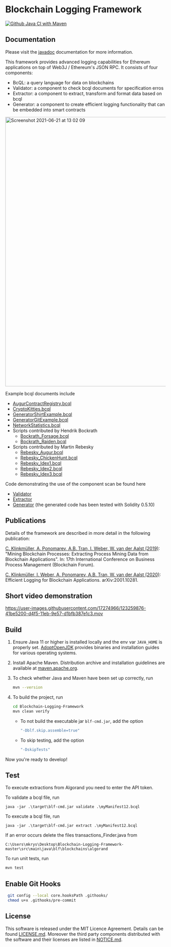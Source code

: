 # Blockchain Logging Framework

<!-- [![Build Status](https://elf-ci.rohrschacht.de/job/BLF/badge/icon?subject=Jenkins%20CI)](https://elf-ci.rohrschacht.de/job/BLF)  -->
[![Github Java CI with Maven](https://github.com/ADSP-2020/Blockchain-Logging-Framework/workflows/Java%20CI%20with%20Maven/badge.svg)](https://github.com/TU-ADSP/Blockchain-Logging-Framework/actions?query=workflow%3A%22Java+CI+with+Maven%22) 
<!-- [![Quality Gate Status](https://elf-sonar.rohrschacht.de/api/project_badges/measure?project=au.csiro.data61.aap%3Aelf&metric=alert_status)](https://elf-sonar.rohrschacht.de/dashboard?id=au.csiro.data61.aap%3Aelf)  -->

<!-- [![Security Rating](https://elf-sonar.rohrschacht.de/api/project_badges/measure?project=au.csiro.data61.aap%3Aelf&metric=security_rating)](https://elf-sonar.rohrschacht.de/dashboard?id=au.csiro.data61.aap%3Aelf) [![Reliability Rating](https://elf-sonar.rohrschacht.de/api/project_badges/measure?project=au.csiro.data61.aap%3Aelf&metric=reliability_rating)](https://elf-sonar.rohrschacht.de/dashboard?id=au.csiro.data61.aap%3Aelf) [![Maintainability Rating](https://elf-sonar.rohrschacht.de/api/project_badges/measure?project=au.csiro.data61.aap%3Aelf&metric=sqale_rating)](https://elf-sonar.rohrschacht.de/dashboard?id=au.csiro.data61.aap%3Aelf) [![Bugs](https://elf-sonar.rohrschacht.de/api/project_badges/measure?project=au.csiro.data61.aap%3Aelf&metric=bugs)](https://elf-sonar.rohrschacht.de/dashboard?id=au.csiro.data61.aap%3Aelf) [![Vulnerabilities](https://elf-sonar.rohrschacht.de/api/project_badges/measure?project=au.csiro.data61.aap%3Aelf&metric=vulnerabilities)](https://elf-sonar.rohrschacht.de/dashboard?id=au.csiro.data61.aap%3Aelf) [![Code Smells](https://elf-sonar.rohrschacht.de/api/project_badges/measure?project=au.csiro.data61.aap%3Aelf&metric=code_smells)](https://elf-sonar.rohrschacht.de/dashboard?id=au.csiro.data61.aap%3Aelf) [![Coverage](https://elf-sonar.rohrschacht.de/api/project_badges/measure?project=au.csiro.data61.aap%3Aelf&metric=coverage)](https://elf-sonar.rohrschacht.de/dashboard?id=au.csiro.data61.aap%3Aelf) [![Duplicated Lines (%)](https://elf-sonar.rohrschacht.de/api/project_badges/measure?project=au.csiro.data61.aap%3Aelf&metric=duplicated_lines_density)](https://elf-sonar.rohrschacht.de/dashboard?id=au.csiro.data61.aap%3Aelf) [![Lines of Code](https://elf-sonar.rohrschacht.de/api/project_badges/measure?project=au.csiro.data61.aap%3Aelf&metric=ncloc)](https://elf-sonar.rohrschacht.de/dashboard?id=au.csiro.data61.aap%3Aelf) [![Technical Debt](https://elf-sonar.rohrschacht.de/api/project_badges/measure?project=au.csiro.data61.aap%3Aelf&metric=sqale_index)](https://elf-sonar.rohrschacht.de/dashboard?id=au.csiro.data61.aap%3Aelf) -->

## Documentation

Please visit the [javadoc](https://tu-adsp.github.io/BLF-Javadoc/master/index.html) documentation for more information.

This framework provides advanced logging capabilities for Ethereum applications on top of Web3J / Ethereum's JSON RPC. It consists of four components:

- BcQL: a query language for data on blockchains
- Validator: a component to check bcql documents for specification erros
- Extractor: a component to extract, transform and format data based on bcql
- Generator: a component to create efficient logging functionality that can be embedded into smart contracts

<!-- ![](framework.png) -->
<img width="844" alt="Screenshot 2021-06-21 at 13 02 09" src="https://user-images.githubusercontent.com/17274966/122752286-0cb1c580-d291-11eb-999b-f40c30c797dd.png">

Example bcql documents include
- [AugurContractRegistry.bcql](./src/main/resources/AugurContractRegistry.bcql)
- [CryptoKitties.bcql](./src/main/resources/CryptoKitties.bcql)
- [GeneratorShirtExample.bcql](./src/main/resources/GeneratorGitExample.bcql)
- [GeneratorGitExample.bcql](./src/main/resources/GeneratorShirtExample.bcql)
- [NetworkStatistics.bcql](./src/main/resources/NetworkStatistics.bcql)
- Scripts contributed by Hendrik Bockrath
  - [Bockrath_Forsage.bcql](./src/main/resources/Bockrath_Forsage.bcql)
  - [Bockrath_Raiden.bcql](./src/main/resources/Bockrath_Raiden.bcql)
- Scripts contributed by Martin Rebesky
  - [Rebesky_Augur.bcql](./src/main/resources/Rebesky_Augur.bcql)
  - [Rebesky_ChickenHunt.bcql](./src/main/resources/Rebesky_ChickenHunt.bcql)
  - [Rebesky_Idex1.bcql](./src/main/resources/Rebesky_Idex1.bcql)
  - [Rebesky_Idex2.bcql](./src/main/resources/Rebesky_Idex2.bcql)
  - [Rebesky_Idex3.bcql](./src/main/resources/Rebesky_Idex3.bcql)

Code demonstrating the use of the component scan be found here
- [Validator](src/main/java/blf/samples/ValidatorTest.java)
- [Extractor](src/main/java/blf/samples/ExtractorTest.java)
- [Generator](src/main/java/blf/samples/GeneratorTest.java) (the generated code has been tested with Solidity 0.5.10)

## Publications

Details of the framework are described in more detail in the following publication:

[C. Klinkmüller, A. Ponomarev, A.B. Tran, I. Weber, W. van der Aalst (2019)](https://www.researchgate.net/publication/335399009_Mining_Blockchain_Processes_Extracting_Process_Mining_Data_from_Blockchain_Applications): "Mining Blockchain Processes: Extracting Process Mining Data from Blockchain Applications". In: 17th International Conference on Business Process Management (Blockchain Forum).

[C. Klinkmüller, I. Weber, A. Ponomarev, A.B. Tran, W. van der Aalst (2020)](https://arxiv.org/abs/2001.10281): Efficient Logging for Blockchain Applications. 	arXiv:2001.10281.

## Short video demonstration 

https://user-images.githubusercontent.com/17274966/123259876-41be5200-d4f5-11eb-9e57-d1bfb387e1c3.mov

## Build

1. Ensure Java 11 or higher is installed locally and the env var `JAVA_HOME` is properly set. [AdoptOpenJDK](https://adoptopenjdk.net/installation.html) provides binaries and installation guides for various operating systems.

2. Install Apache Maven. Distribution archive and installation guidelines are available at [maven.apache.org](https://maven.apache.org/index.html).

3. To check whether Java and Maven have been set up correctly, run
    ```bash
    mvn --version
    ```
4. To build the project, run
    ```bash
    cd Blockchain-Logging-Framework
    mvn clean verify
    ```
    - To not build the executable jar ```blf-cmd.jar```, add the option
      ```bash
      "-Dblf.skip.assemble=true"
      ``` 
    - To skip testing, add the option
      ```bash
      "-DskipTests"
      ``` 

Now you're ready to develop!

## Test

To execute extractions from Algorand you need to enter the API token.

To validate a bcql file, run
```
java -jar .\target\blf-cmd.jar validate .\myManifest12.bcql
``` 

To execute a bcql file, run
```
java -jar .\target\blf-cmd.jar extract .\myManifest12.bcql
``` 

If an error occurs delete the files transactions_Finder.java from 
```
C:\Users\mkrys\Desktop\Blockchain-Logging-Framework-master\src\main\java\blf\blockchains\algorand
```

To run unit tests, run
```bash
mvn test
```
## Enable Git Hooks

```bash
 git config --local core.hooksPath .githooks/
 chmod u+x .githooks/pre-commit
```

## License

This software is released under the MIT Licence Agreement. Details can be found [LICENSE.md](LICENSE.md). Moreover the third party components distributed with the software and their licenses are listed in [NOTICE.md](NOTICE.md).


